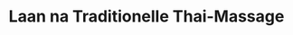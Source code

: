 ---
title: "Laan na Traditionelle Thai-Massage"
url: /brachttal/laan-na-traditionelle-thai-massage/
shop: Massage
---